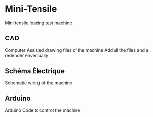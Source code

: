 # Mini-Tensile
Mini tensile loading test machine

## CAD
Computer Assisted drawing files of the machine
Add all the files and a redender enventually

## Schéma Électrique 
Schematic wiring of the machine

## Arduino
Arduino Code to control the machine
